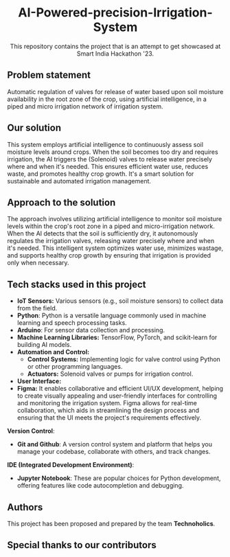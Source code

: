<div align="center">
<h1>AI-Powered-precision-Irrigation-System</h1>
This repository contains the project that is an attempt to get showcased at Smart India Hackathon '23.
</div>

## Problem statement
Automatic regulation of valves for release of water based upon soil moisture availability in the root zone of the crop, using artificial intelligence, in a piped and micro irrigation network of irrigation system.

## Our solution
This system employs artificial intelligence to continuously assess soil moisture levels around crops. When the soil becomes too dry and requires irrigation, the AI triggers the (Solenoid) valves to release water precisely where and when it's needed. This ensures efficient water use, reduces waste, and promotes healthy crop growth. It's a smart solution for sustainable and automated irrigation management.

## Approach to the solution
The approach involves utilizing artificial intelligence to monitor soil moisture levels within the crop's root zone in a piped and micro-irrigation network. When the AI detects that the soil is sufficiently dry, it autonomously regulates the irrigation valves, releasing water precisely where and when it's needed. This intelligent system optimizes water use, minimizes wastage, and supports healthy crop growth by ensuring that irrigation is provided only when necessary.
## Tech stacks used in this project
- **IoT Sensors:** Various sensors (e.g., soil moisture sensors) to collect data from the field.
- **Python**: Python is a versatile language commonly used in machine learning and speech processing tasks.
- **Arduino**: For sensor data collection and processing.
- **Machine Learning Libraries:** TensorFlow, PyTorch, and scikit-learn for building AI models.
- **Automation and Control:**
    - **Control Systems:** Implementing logic for valve control using Python or other programming languages.
    - **Actuators:** Solenoid valves or pumps for irrigation control.
-  **User Interface:**
- **Figma:** It enables collaborative and efficient UI/UX development, helping to create visually appealing and user-friendly interfaces for controlling and monitoring the irrigation system. Figma allows for real-time collaboration, which aids in streamlining the design process and ensuring that the UI meets the project's requirements effectively. 


**Version Control**:
- **Git and Github**: A version control system and platform that helps you manage your codebase, collaborate with others, and track changes.

**IDE (Integrated Development Environment)**:
- **Jupyter Notebook**: These are popular choices for Python development, offering features like code autocompletion and debugging.
## Authors
This project has been proposed and prepared by the team **Technoholics**.

## Special thanks to our contributors
